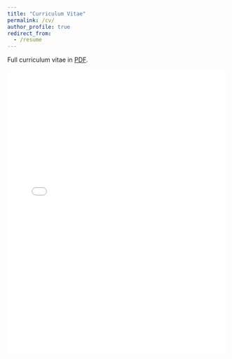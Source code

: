 ```yaml
---
title: "Curriculum Vitae"
permalink: /cv/
author_profile: true
redirect_from:
  - /resume
---
```


<p>Full curriculum vitae in <a href="/files/cv_andrew_lee.pdf" target="_blank">PDF</a>.</p>

<embed src="/files/cv_andrew_lee.pdf" width="500" height="647" 
 type="application/pdf">